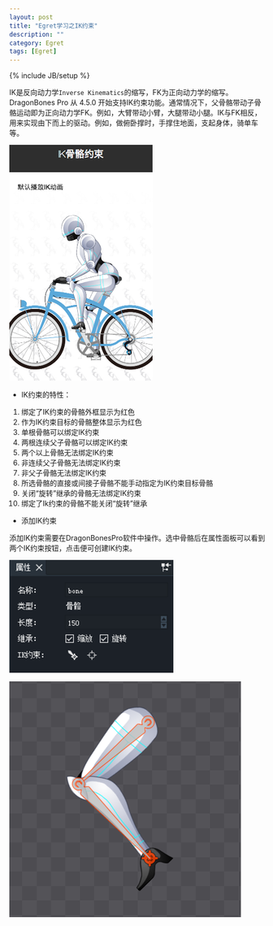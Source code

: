 ```yaml
---
layout: post
title: "Egret学习之IK约束"
description: ""
category: Egret
tags: [Egret]
---
```

{% include JB/setup %}


IK是反向动力学`Inverse Kinematics`的缩写，FK为正向动力学的缩写。DragonBones Pro 从 4.5.0 开始支持IK约束功能。通常情况下，父骨骼带动子骨骼运动即为正向动力学FK。例如，大臂带动小臂，大腿带动小腿。IK与FK相反，用来实现由下而上的驱动。例如，做俯卧撑时，手撑住地面，支起身体，骑单车等。

![didanche][1]


 - IK约束的特性：

 1. 绑定了IK约束的骨骼外框显示为红色 
 2. 作为IK约束目标的骨骼整体显示为红色 
 3. 单根骨骼可以绑定IK约束 
 4. 两根连续父子骨骼可以绑定IK约束
 5. 两个以上骨骼无法绑定IK约束 
 6. 非连续父子骨骼无法绑定IK约束 
 7. 非父子骨骼无法绑定IK约束
 8. 所选骨骼的直接或间接子骨骼不能手动指定为IK约束目标骨骼
 9. 关闭“旋转”继承的骨骼无法绑定IK约束
 10. 绑定了Ik约束的骨骼不能关闭“旋转”继承


 - 添加IK约束

添加IK约束需要在DragonBonesPro软件中操作。选中骨骼后在属性面板可以看到两个IK约束按钮，点击便可创建IK约束。

![ruanjian][2]

![ruanjian2][3]


  [1]: https://github.com/sanyuancap/sanyuancap.github.com/blob/master/assets/blogImg/egret1/IK.png?raw=true
  [2]: https://github.com/sanyuancap/sanyuancap.github.com/blob/master/assets/blogImg/egret1/IK2.png?raw=true
  [3]: https://github.com/sanyuancap/sanyuancap.github.com/blob/master/assets/blogImg/egret1/IK3.png?raw=true